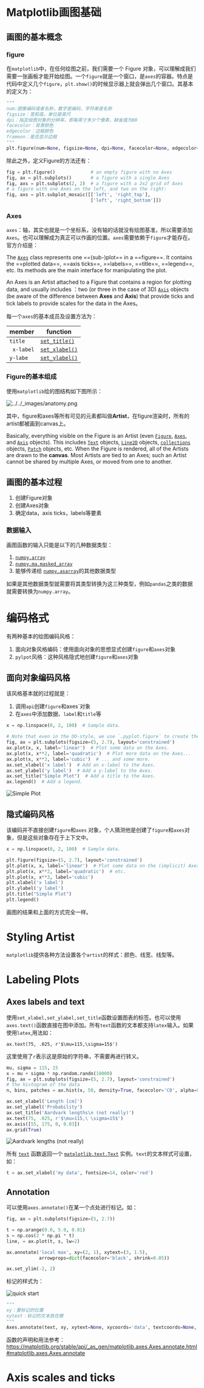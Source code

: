 # Matplotlib画图基础
## 画图的基本概念
### figure
在`matplotlib`中，在任何绘图之前，我们需要一个 Figure 对象，可以理解成我们需要一张画板才能开始绘图。一个`figure`就是一个窗口，是`axes`的容器。特点是代码中定义几个`figure`，`plt.show()`的时候显示器上就会弹出几个窗口。其基本的定义为：
  ``` python 
"""
 num:图像编码或者名称，数字是编码，字符串是名称
 figsize：宽和高，单位是英尺
 dpi：指定绘图对象的分辨率，即每英寸多少个像素，缺省值为80
 facecolor：背景颜色
 edgecolor：边框颜色
 frameon：是否显示边框
"""
plt.figure(num=None, figsize=None, dpi=None, facecolor=None, edgecolor=None, frameon=True)
  ```

除此之外，定义Figure的方法还有：

``` python
fig = plt.figure()             # an empty figure with no Axes
fig, ax = plt.subplots()       # a figure with a single Axes
fig, axs = plt.subplots(2, 2)  # a figure with a 2x2 grid of Axes
# a figure with one Axes on the left, and two on the right:
fig, axs = plt.subplot_mosaic([['left', 'right_top'],
                               ['left', 'right_bottom']])
```

### Axes

`axes`：轴，其实也就是一个坐标系，没有轴的话就没有绘图基准，所以需要添加`Axes`。也可以理解成为真正可以作画的位置。`axes`需要依赖于`figure`才能存在。官方介绍是：

The [`Axes`](https://matplotlib.org/stable/api/_as_gen/matplotlib.axes.Axes.html#matplotlib.axes.Axes) class represents one ==(sub-)plot== in a ==figure==. It contains the ==plotted data==, ==axis ticks==, ==labels==, ==title==, ==legend==, etc. Its methods are the main interface for manipulating the plot.

An Axes is an Artist attached to a Figure that contains a region for plotting data, and usually includes ：two (or three in the case of 3D) [`Axis`](https://matplotlib.org/stable/api/axis_api.html#matplotlib.axis.Axis) objects (be aware of the difference between **Axes** and **Axis**) that provide ticks and tick labels to provide scales for the data in the Axes。

每一个`axes`的基本成员及设置方法为：

| member     | function                                                     |
| ---------- | ------------------------------------------------------------ |
| `title`    | [`set_title()`](https://matplotlib.org/stable/api/_as_gen/matplotlib.axes.Axes.set_title.html#matplotlib.axes.Axes.set_title) |
| ` x-label` | [`set_xlabel()`](https://matplotlib.org/stable/api/_as_gen/matplotlib.axes.Axes.set_xlabel.html#matplotlib.axes.Axes.set_xlabel) |
| `y-labe`   | [`set_ylabel()`](https://matplotlib.org/stable/api/_as_gen/matplotlib.axes.Axes.set_ylabel.html#matplotlib.axes.Axes.set_ylabel) |



### Figure的基本组成

使用`matplotlib`绘的图结构如下图所示：

![../../_images/anatomy.png](./assets/anatomy.png)

其中，figure和axes等所有可见的元素都叫做**Artist**，在figure渲染时，所有的artist都被画到canvas上。

Basically, everything visible on the Figure is an Artist (even [`Figure`](https://matplotlib.org/stable/api/_as_gen/matplotlib.figure.Figure.html#matplotlib.figure.Figure), [`Axes`](https://matplotlib.org/stable/api/_as_gen/matplotlib.axes.Axes.html#matplotlib.axes.Axes), and [`Axis`](https://matplotlib.org/stable/api/axis_api.html#matplotlib.axis.Axis) objects). This includes [`Text`](https://matplotlib.org/stable/api/text_api.html#matplotlib.text.Text) objects, [`Line2D`](https://matplotlib.org/stable/api/_as_gen/matplotlib.lines.Line2D.html#matplotlib.lines.Line2D) objects, [`collections`](https://matplotlib.org/stable/api/collections_api.html#module-matplotlib.collections) objects, [`Patch`](https://matplotlib.org/stable/api/_as_gen/matplotlib.patches.Patch.html#matplotlib.patches.Patch) objects, etc. When the Figure is rendered, all of the Artists are drawn to the **canvas**. Most Artists are tied to an Axes; such an Artist cannot be shared by multiple Axes, or moved from one to another.

## 画图的基本过程

1. 创建Figure对象
2. 创建Axes对象
3. 确定data，axis ticks，labels等要素

### 数据输入

画图函数的输入只能是以下的几种数据类型：

1. [`numpy.array`](https://numpy.org/doc/stable/reference/generated/numpy.array.html#numpy.array) 
2. [`numpy.ma.masked_array`](https://numpy.org/doc/stable/reference/generated/numpy.ma.masked_array.html#numpy.ma.masked_array) 
3. 能够传递给 [`numpy.asarray`](https://numpy.org/doc/stable/reference/generated/numpy.asarray.html#numpy.asarray)的其他数据类型

如果是其他数据类型就需要将其类型转换为这三种类型，例如`pandas`之类的数据就需要转换为`numpy.array`。



# 编码格式



有两种基本的绘图编码风格：

1. 面向对象风格编码：使用面向对象的思想显式创建`figure`和`axes`对象
2. `pylpot`风格：这种风格隐式地创建`figure`和`axes`对象

## 面向对象编码风格

该风格基本就的过程就是：

1. 调用`api`创建`figure`和axes`对象
2. 在`axes`中添加数据、`label`和`title`等

``` python
x = np.linspace(0, 2, 100)  # Sample data.

# Note that even in the OO-style, we use `.pyplot.figure` to create the Figure.
fig, ax = plt.subplots(figsize=(5, 2.7), layout='constrained')
ax.plot(x, x, label='linear')  # Plot some data on the Axes.
ax.plot(x, x**2, label='quadratic')  # Plot more data on the Axes...
ax.plot(x, x**3, label='cubic')  # ... and some more.
ax.set_xlabel('x label')  # Add an x-label to the Axes.
ax.set_ylabel('y label')  # Add a y-label to the Axes.
ax.set_title("Simple Plot")  # Add a title to the Axes.
ax.legend()  # Add a legend.
```

![Simple Plot](./assets/sphx_glr_quick_start_003.png)

## 隐式编码风格

该编码并不直接创建`figure`和`axes` 对象，个人猜测他是创建了`figure`和`axes`对象，但是这些对象存在于上下文中。

``` python
x = np.linspace(0, 2, 100)  # Sample data.

plt.figure(figsize=(5, 2.7), layout='constrained')
plt.plot(x, x, label='linear')  # Plot some data on the (implicit) Axes.
plt.plot(x, x**2, label='quadratic')  # etc.
plt.plot(x, x**3, label='cubic')
plt.xlabel('x label')
plt.ylabel('y label')
plt.title("Simple Plot")
plt.legend()
```

画图的结果和上面的方式完全一样。

# Styling Artist

`matplotlib`提供各种方法设置各个`artist`的样式：颜色、线宽、线型等。



# Labeling Plots

## Axes labels and text

使用`set_xlabel,set_ylabel,set_title`函数设置图表的标签。也可以使用`axes.text()`函数直接在图中添加。所有`text`函数的文本都支持`latex`输入。如果使用`latex`,用法如：

`ax.text(75, .025, r'$\mu=115,\sigma=15$')`

这里使用了`r`表示这是原始的字符串，不需要再进行转义。

``` python
mu, sigma = 115, 15
x = mu + sigma * np.random.randn(10000)
fig, ax = plt.subplots(figsize=(5, 2.7), layout='constrained')
# the histogram of the data
n, bins, patches = ax.hist(x, 50, density=True, facecolor='C0', alpha=0.75)

ax.set_xlabel('Length [cm]')
ax.set_ylabel('Probability')
ax.set_title('Aardvark lengths\n (not really)')
ax.text(75, .025, r'$\mu=115,\ \sigma=15$')
ax.axis([55, 175, 0, 0.03])
ax.grid(True)
```

![Aardvark lengths  (not really)](./assets/sphx_glr_quick_start_009.png)

所有 [`text`](https://matplotlib.org/stable/api/_as_gen/matplotlib.axes.Axes.text.html#matplotlib.axes.Axes.text) 函数返回一个 [`matplotlib.text.Text`](https://matplotlib.org/stable/api/text_api.html#matplotlib.text.Text) 实例。`text`的文本样式可设置，如：

``` python
t = ax.set_xlabel('my data', fontsize=14, color='red')
```



## Annotation

可以使用`axes.annotate()`在某一个点处进行标记。如：

``` python
fig, ax = plt.subplots(figsize=(5, 2.7))

t = np.arange(0.0, 5.0, 0.01)
s = np.cos(2 * np.pi * t)
line, = ax.plot(t, s, lw=2)

ax.annotate('local max', xy=(2, 1), xytext=(3, 1.5),
            arrowprops=dict(facecolor='black', shrink=0.05))

ax.set_ylim(-2, 2)
```

标记的样式为：

![quick start](./assets/sphx_glr_quick_start_010.png)

``` python
"""
xy：要标记的位置
xytext：标记的文本放在哪
"""
Axes.annotate(text, xy, xytext=None, xycoords='data', textcoords=None, arrowprops=None, annotation_clip=None, **kwargs)
```

函数的声明和用法参考：https://matplotlib.org/stable/api/_as_gen/matplotlib.axes.Axes.annotate.html#matplotlib.axes.Axes.annotate

# Axis scales and ticks

